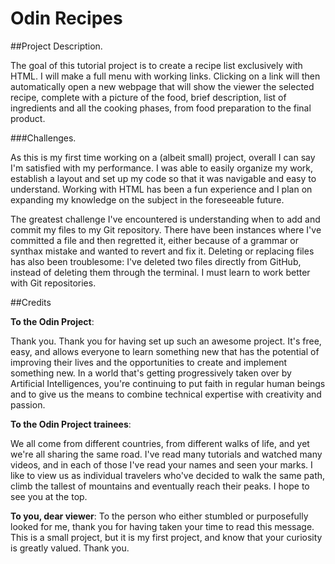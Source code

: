 # Odin Recipes
##Project Description.

<p>The goal of this tutorial project is to create a recipe list exclusively with HTML. I will make a full menu with working links. Clicking on a link will then automatically open a new webpage that will show the viewer the selected recipe, complete with a picture of the food, brief description, list of ingredients and all the cooking phases, from food preparation to the final product.</p>

###Challenges.

<p>As this is my first time working on a (albeit small) project, overall I can say I'm satisfied with my performance. I was able to easily organize my work, establish a layout and set up my code so that it was navigable and easy to understand. Working with HTML has been a fun experience and I plan on expanding my knowledge on the subject in the foreseeable future.</p>

<p>The greatest challenge I've encountered is understanding when to add and commit my files to my Git repository. There have been instances where I've committed a file and then regretted it, either because of a grammar or synthax mistake and wanted to revert and fix it. Deleting or replacing files has also been troublesome: I've deleted two files directly from GitHub, instead of deleting them through the terminal. I must learn to work better with Git repositories.</p>

##Credits

**To the Odin Project**:
<p>Thank you. Thank you for having set up such an awesome project. It's free, easy, and allows everyone to learn something new that has the potential of improving their lives and the opportunities to create and implement something new. In a world that's getting progressively taken over by Artificial Intelligences, you're continuing to put faith in regular human beings and to give us the means to combine technical expertise with creativity and passion.</p>

**To the Odin Project trainees**:
<p>We all come from different countries, from different walks of life, and yet we're all sharing the same road. I've read many tutorials and watched many videos, and in each of those I've read your names and seen your marks. I like to view us as individual travelers who've decided to walk the same path, climb the tallest of mountains and eventually reach their peaks. I hope to see you at the top.</p>

**To you, dear viewer**:
To the person who either stumbled or purposefully looked for me, thank you for having taken your time to read this message. This is a small project, but it is my first project, and know that your curiosity is greatly valued. Thank you.</p>